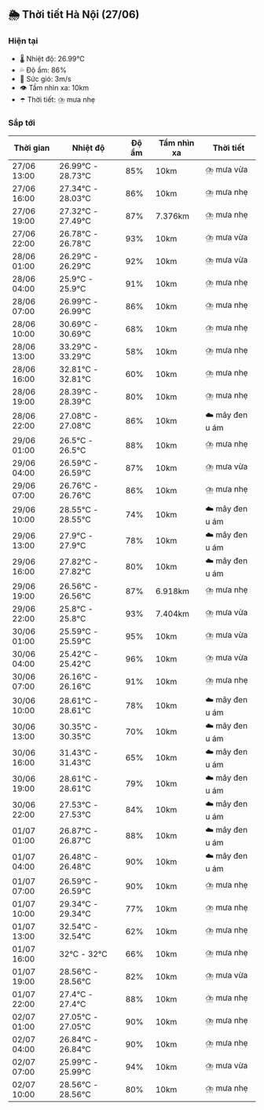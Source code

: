 ## 🌦️ Thời tiết Hà Nội (27/06)

### Hiện tại

- 🌡️ Nhiệt độ: 26.99℃
- 💦 Độ ẩm: 86%
- 💨 Sức gió: 3m/s
- 👁️ Tầm nhìn xa: 10km
- ☂️ Thời tiết: ⛈️ mưa nhẹ

### Sắp tới

| Thời gian | Nhiệt độ | Độ ẩm | Tầm nhìn xa | Thời tiết |
| --- | --- | --- | --- | --- |
| 27/06 13:00 | 26.99℃ - 28.73℃ | 85% | 10km | ⛈️ mưa vừa |
| 27/06 16:00 | 27.34℃ - 28.03℃ | 86% | 10km | ⛈️ mưa nhẹ |
| 27/06 19:00 | 27.32℃ - 27.49℃ | 87% | 7.376km | ⛈️ mưa nhẹ |
| 27/06 22:00 | 26.78℃ - 26.78℃ | 93% | 10km | ⛈️ mưa vừa |
| 28/06 01:00 | 26.29℃ - 26.29℃ | 92% | 10km | ⛈️ mưa vừa |
| 28/06 04:00 | 25.9℃ - 25.9℃ | 91% | 10km | ⛈️ mưa nhẹ |
| 28/06 07:00 | 26.99℃ - 26.99℃ | 86% | 10km | ⛈️ mưa nhẹ |
| 28/06 10:00 | 30.69℃ - 30.69℃ | 68% | 10km | ⛈️ mưa nhẹ |
| 28/06 13:00 | 33.29℃ - 33.29℃ | 58% | 10km | ⛈️ mưa nhẹ |
| 28/06 16:00 | 32.81℃ - 32.81℃ | 60% | 10km | ⛈️ mưa nhẹ |
| 28/06 19:00 | 28.39℃ - 28.39℃ | 80% | 10km | ⛈️ mưa nhẹ |
| 28/06 22:00 | 27.08℃ - 27.08℃ | 86% | 10km | ☁️ mây đen u ám |
| 29/06 01:00 | 26.5℃ - 26.5℃ | 88% | 10km | ⛈️ mưa nhẹ |
| 29/06 04:00 | 26.59℃ - 26.59℃ | 87% | 10km | ⛈️ mưa vừa |
| 29/06 07:00 | 26.76℃ - 26.76℃ | 86% | 10km | ⛈️ mưa nhẹ |
| 29/06 10:00 | 28.55℃ - 28.55℃ | 74% | 10km | ☁️ mây đen u ám |
| 29/06 13:00 | 27.9℃ - 27.9℃ | 78% | 10km | ☁️ mây đen u ám |
| 29/06 16:00 | 27.82℃ - 27.82℃ | 80% | 10km | ☁️ mây đen u ám |
| 29/06 19:00 | 26.56℃ - 26.56℃ | 87% | 6.918km | ⛈️ mưa nhẹ |
| 29/06 22:00 | 25.8℃ - 25.8℃ | 93% | 7.404km | ⛈️ mưa vừa |
| 30/06 01:00 | 25.59℃ - 25.59℃ | 95% | 10km | ⛈️ mưa vừa |
| 30/06 04:00 | 25.42℃ - 25.42℃ | 96% | 10km | ⛈️ mưa vừa |
| 30/06 07:00 | 26.16℃ - 26.16℃ | 91% | 10km | ⛈️ mưa nhẹ |
| 30/06 10:00 | 28.61℃ - 28.61℃ | 78% | 10km | ☁️ mây đen u ám |
| 30/06 13:00 | 30.35℃ - 30.35℃ | 70% | 10km | ☁️ mây đen u ám |
| 30/06 16:00 | 31.43℃ - 31.43℃ | 65% | 10km | ☁️ mây đen u ám |
| 30/06 19:00 | 28.61℃ - 28.61℃ | 79% | 10km | ☁️ mây đen u ám |
| 30/06 22:00 | 27.53℃ - 27.53℃ | 84% | 10km | ☁️ mây đen u ám |
| 01/07 01:00 | 26.87℃ - 26.87℃ | 88% | 10km | ☁️ mây đen u ám |
| 01/07 04:00 | 26.48℃ - 26.48℃ | 90% | 10km | ☁️ mây đen u ám |
| 01/07 07:00 | 26.59℃ - 26.59℃ | 90% | 10km | ⛈️ mưa nhẹ |
| 01/07 10:00 | 29.34℃ - 29.34℃ | 77% | 10km | ⛈️ mưa nhẹ |
| 01/07 13:00 | 32.54℃ - 32.54℃ | 62% | 10km | ⛈️ mưa nhẹ |
| 01/07 16:00 | 32℃ - 32℃ | 66% | 10km | ⛈️ mưa nhẹ |
| 01/07 19:00 | 28.56℃ - 28.56℃ | 82% | 10km | ⛈️ mưa vừa |
| 01/07 22:00 | 27.4℃ - 27.4℃ | 88% | 10km | ⛈️ mưa nhẹ |
| 02/07 01:00 | 27.05℃ - 27.05℃ | 90% | 10km | ⛈️ mưa nhẹ |
| 02/07 04:00 | 26.84℃ - 26.84℃ | 90% | 10km | ⛈️ mưa nhẹ |
| 02/07 07:00 | 25.99℃ - 25.99℃ | 94% | 10km | ⛈️ mưa vừa |
| 02/07 10:00 | 28.56℃ - 28.56℃ | 80% | 10km | ⛈️ mưa nhẹ |
